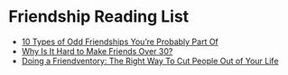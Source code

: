 # Friendship Reading List

- [10 Types of Odd Friendships You’re Probably Part Of](https://waitbutwhy.com/2014/12/10-types-odd-friendships-youre-probably-part.html)
- [Why Is It Hard to Make Friends Over 30?](https://www.nytimes.com/2012/07/15/fashion/the-challenge-of-making-friends-as-an-adult.html)
- [Doing a Friendventory: The Right Way To Cut People Out of Your Life](https://www.danmartell.com/friendventory)
